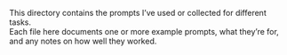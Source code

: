 This directory contains the prompts I’ve used or collected for different tasks.  
Each file here documents one or more example prompts, what they’re for, and any notes on how well they worked.
